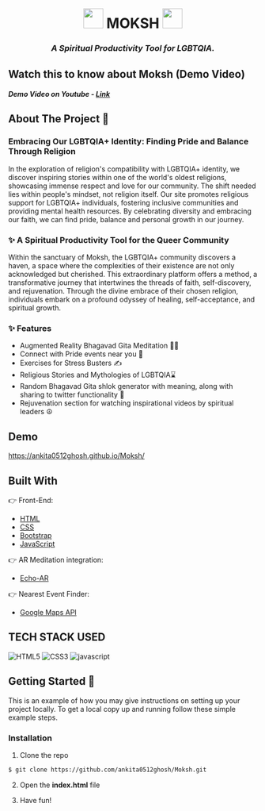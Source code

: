 <div align="center">

<h1><img src="https://media.tenor.com/R6A1Nc-beKwAAAAj/rose-flower.gif" class="moksh" height="40px" width="40px"> MOKSH  <img src="https://media.tenor.com/R6A1Nc-beKwAAAAj/rose-flower.gif" class="moksh" height="40px" width="40px"></h1>

### _A Spiritual Productivity Tool for LGBTQIA._

</div>

## Watch this to know about Moksh (Demo Video)

<h5>Demo Video on Youtube - <a href="https://youtu.be/7I-nDQU1pac">Link</a><h5>


## About The Project 💫

### Embracing Our LGBTQIA+ Identity: Finding Pride and Balance Through Religion

In the exploration of religion's compatibility with LGBTQIA+ identity, we discover inspiring stories within one of the world's oldest religions, showcasing immense respect and love for our community. The shift needed lies within people's mindset, not religion itself. Our site promotes religious support for LGBTQIA+ individuals, fostering inclusive communities and providing mental health resources. By celebrating diversity and embracing our faith, we can find pride, balance and personal growth in our journey.


### ✨ A Spiritual Productivity Tool for the Queer Community

Within the sanctuary of Moksh, the LGBTQIA+ community discovers a haven, a space where the complexities of their existence are not only acknowledged but cherished. This extraordinary platform offers a method, a transformative journey that intertwines the threads of faith, self-discovery, and rejuvenation. Through the divine embrace of their chosen religion, individuals embark on a profound odyssey of healing, self-acceptance, and spiritual growth.

### ✨ Features
* Augmented Reality Bhagavad Gita Meditation 🧘‍♂️
* Connect with Pride events near you 🔗
* Exercises for Stress Busters ✍️
* Religious Stories and Mythologies of LGBTQIA⌛
* Random Bhagavad Gita shlok generator with meaning, along with sharing to twitter functionality 🌟
* Rejuvenation section for watching inspirational videos by spiritual leaders ☮️

## Demo

https://ankita0512ghosh.github.io/Moksh/

## Built With

👉 Front-End:

- [HTML](https://html.com)
- [CSS](https://www.css3.com)
- [Bootstrap](https://getbootstrap.com)
- [JavaScript](https://www.javascript.com/)

👉 AR Meditation integration:

- [Echo-AR](https://www.echo3d.com)

👉 Nearest Event Finder:

- [Google Maps API](https://developers.google.com/maps)

## TECH STACK USED

![HTML5](https://img.shields.io/badge/HTML5-E34F26?style=for-the-badge&logo=html5&logoColor=white)
![CSS3](https://img.shields.io/badge/CSS3-1572B6?style=for-the-badge&logo=css3&logoColor=white)
![javascript](https://img.shields.io/badge/javascript-F7DF1E?style=for-the-badge&logo=javascript&logoColor=black)

## Getting Started 💨

This is an example of how you may give instructions on setting up your project locally.
To get a local copy up and running follow these simple example steps.

### Installation

1. Clone the repo

```sh
$ git clone https://github.com/ankita0512ghosh/Moksh.git
```

2. Open the **index.html** file

3. Have fun!

